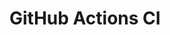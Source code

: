 # GitHub Actions CI
















































































































































































































































































































































































































































































































































































































































































































































































































































































































































































































































































































































































































































































































































































































































































































































































































































































































































































































































































































































































































































































































































































































































































































































































































































































































































































































































































































































































































































































































































































































































































































